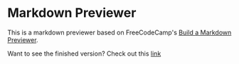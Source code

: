 # Markdown Previewer
This is a markdown previewer based on FreeCodeCamp's [Build a Markdown Previewer](https://www.freecodecamp.org/learn/front-end-development-libraries/front-end-development-libraries-projects/build-a-markdown-previewer).

Want to see the finished version? Check out this [link](https://markieditor.netlify.app/) 
